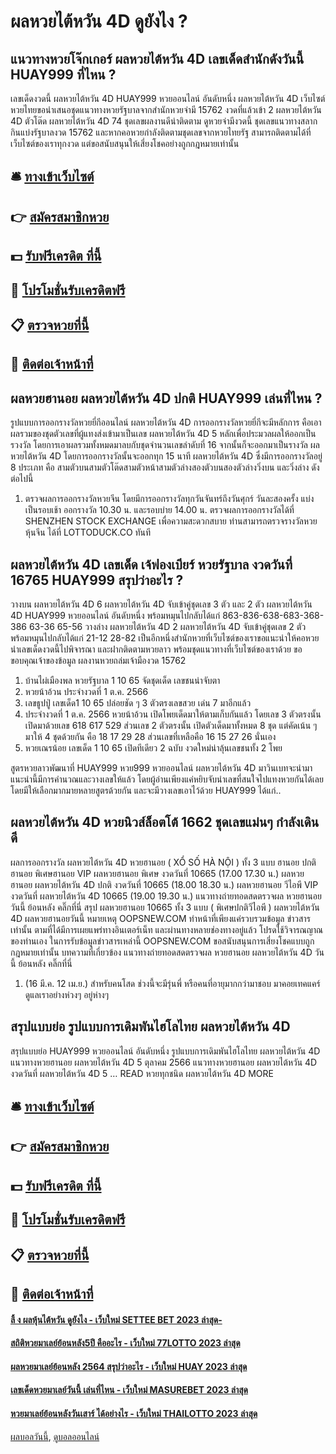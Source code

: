 # ผลหวยไต้หวัน 4D ดูยังไง ?
## แนวทางหวยโจ๊กเกอร์ ผลหวยไต้หวัน 4D เลขเด็ดสำนักดังวันนี้ HUAY999 ที่ไหน ?
เลขเด็ดงวดนี้ ผลหวยไต้หวัน 4D HUAY999 หวยออนไลน์ อันดับหนึ่ง ผลหวยไต้หวัน 4D เว็บไซต์หวยไทยขอนำเสนอชุดแนวทางหวยรัฐบาลจากสำนักหวยจ่ามี 15762 งวดที่แล้วเข้า 2 ผลหวยไต้หวัน 4D ตัวโต๊ด ผลหวยไต้หวัน 4D 74 ชุดเลขผลงานดีน่าติดตาม ดูหวยจ่ามีงวดนี้ ชุดเลขแนวทางสลากกินแบ่งรัฐบาลงวด 15762 และหากคอหวยกำลังติดตามชุดเลขจากหวยไทยรัฐ สามารถติดตามได้ที่เว็บไซต์ของเราทุกงวด แต่ขอสนับสนุนให้เสี่ยงโชคอย่างถูกกฎหมายเท่านั้น

## 🛎 [ทางเข้าเว็บไซต์](https://bit.ly/3BG5bNw)
## 👉 [สมัครสมาชิกหวย](https://bit.ly/3BG5bNw)
## 💵 [รับฟรีเครดิต ที่นี้](https://bit.ly/3C3mvgS)
## 👑 [โปรโมชั่นรับเครดิตฟรี](https://bit.ly/3C3mvgS)
## 📋 [ตรวจหวยที่นี้](https://bit.ly/3C3mvgS)
## 📱 [ติดต่อเจ้าหน้าที่](https://bit.ly/3C3mvgS)

## ผลหวยฮานอย ผลหวยไต้หวัน 4D ปกติ HUAY999 เล่นที่ไหน ?
รูปแบบการออกรางวัลหวยยี่กีออนไลน์ ผลหวยไต้หวัน 4D การออกรางวัลหวยยี่กีจะมีหลักการ คือเอาผลรวมของชุดตัวเลขที่ผู้แทงส่งเข้ามาเป็นเลข ผลหวยไต้หวัน 4D 5 หลักเพื่อประมวลผลให้ออกเป็นรวงวัล โดยการเอาผลรวมทั้งหมดมาลบกับชุดจำนวนเลขลำดับที่ 16 จากนั้นก็จะออกมาเป็นรางวัล ผลหวยไต้หวัน 4D โดยการออกรางวัลนั้นจะออกทุก 15 นาที ผลหวยไต้หวัน 4D ซึ่งมีการออกรางวัลอยู่ 8 ประเภท คือ สามตัวบนสามตัวโต๊ดสามตัวหน้าสามตัวล่างสองตัวบนสองตัวล่างวิ่งบน และวิ่งล่าง ดังต่อไปนี้
1. ตรวจผลการออกรางวัลหวยจีน โดยมีการออกรางวัลทุกวันจันทร์ถึงวันศุกร์ วันละสองครั้ง แบ่งเป็นรอบเช้า ออกรางวัล 10.30 น. และรอบบ่าย 14.00 น. ตรวจผลการออกรางวัลได้ที่ SHENZHEN STOCK EXCHANGE เพื่อความสะดวกสบาย ท่านสามารถตรวจรางวัลหวยหุ้นจีน ได้ที่ LOTTODUCK.CO ทันที

## ผลหวยไต้หวัน 4D เลขเด็ด เจ้ฟองเบียร์ หวยรัฐบาล งวดวันที่ 16765 HUAY999 สรุปว่าอะไร ?
วางบน ผลหวยไต้หวัน 4D 6 ผลหวยไต้หวัน 4D จับเข้าคู่ชุดเลข 3 ตัว และ 2 ตัว ผลหวยไต้หวัน 4D HUAY999 หวยออนไลน์ อันดับหนึ่ง พร้อมหมุนไปกลับได้แก่
863-836-638-683-368-386
63-36
65-56
วางล่าง ผลหวยไต้หวัน 4D 2 ผลหวยไต้หวัน 4D จับเข้าคู่ชุดเลข 2 ตัว พร้อมหมุนไปกลับได้แก่
21-12
28-82
เป็นอีกหนึ่งสำนักหวยที่เว็บไซต์ของเราขอแนะนำให้คอหวยนำเลขเด็ดงวดนี้ไปพิจารณา และฝากติดตามหวยลาว พร้อมชุดแนวทางที่เว็บไซต์ของเราด้วย
ขอขอบคุณเจ้าของข้อมูล
ผลงานหวยถล่มเจ้ามืองวด 15762

1. บ้านไผ่เมืองพล หวยรัฐบาล 1 10 65 จัดชุดเด็ด เลขชนน่าจับตา
2. หวยน้าอ้วน ประจำงวดที่ 1 ต.ค. 2566
3. เลขธูปปู่ เลขเด็ด1 10 65 ปล่อยชัด ๆ 3 ตัวตรงเลขสวย เด่น 7 มาอีกแล้ว
4. ประจำงวดที่ 1 ต.ค. 2566 หวยน้าอ้วน เปิดโพยเด็ดมาให้ตามเก็บกันแล้ว โดยเลข 3 ตัวตรงนั้น เปิดมาด้วยเลข 618 617 529 ส่วนเลข 2 ตัวตรงนั้น เปิดตัวเด็ดมาทั้งหมด 8 ชุด แต่คัดเน้น ๆ มาให้ 4 ชุดด้วยกัน คือ 18 17 29 28 ส่วนเลขที่เหลือคือ 16 15 27 26 นั่นเอง
5. หวยเณรน้อย เลขเด็ด 1 10 65 เปิดทีเดียว 2 ฉบับ งวดใหม่น่าลุ้นเลขชนทั้ง 2 โพย

สูตรหวยลาวพัฒนาที่ HUAY999 หวย999 หวยออนไลน์ ผลหวยไต้หวัน 4D มาวินเบทจะนำมาแนะนำนี้มีการคำนวณและวางเลขให้แล้ว โดยผู้อ่านเพียงแค่หยิบจับนำเลขที่สนใจไปแทงหวยกันได้เลย โดยมีให้เลือกมากมายหลายสูตรด้วยกัน และจะมีวางเลขเอาไว้ด้วย HUAY999 ได้แก่..

## ผลหวยไต้หวัน 4D หวยนิวส์ล็อตโต้ 1662 ชุดเลขแม่นๆ กำลังเดินดี
ผลการออกรางวัล ผลหวยไต้หวัน 4D หวยฮานอย ( XỔ SỐ HÀ NỘI ) ทั้ง 3 แบบ ฮานอย ปกติฮานอย พิเศษฮานอย VIP
ผลหวยฮานอย พิเศษ งวดวันที่ 10665 (17.00 17.30 น.)
ผลหวยฮานอย ผลหวยไต้หวัน 4D ปกติ งวดวันที่ 10665 (18.00 18.30 น.)
ผลหวยฮานอย วีไอพี VIP งวดวันที่ ผลหวยไต้หวัน 4D 10665 (19.00 19.30 น.)
 แนวทางถ่ายทอดสดตรวจผล หวยฮานอย วันนี้ ย้อนหลัง คลิ๊กที่นี่ 
สรุป ผลหวยฮานอย 10665 ทั้ง 3 แบบ ( พิเศษปกติวีไอพี ) ผลหวยไต้หวัน 4D ผลหวยฮานอยวันนี้
หมายเหตุ OOPSNEW.COM ทำหน้าที่เพียงแค่รวบรวมข้อมูล ข่าวสาร เท่านั้น ตามที่ได้มีการเผยแพร่ทางอินเตอร์เน็ท และผ่านทางหลายช่องทางอยู่แล้ว โปรดใช้วิจารณญาณของท่านเอง ในการรับข้อมูลข่าวสารเหล่านี้ OOPSNEW.COM ขอสนับสนุนการเสี่ยงโชคแบบถูกกฎหมายเท่านั้น
บทความที่เกี่ยวข้อง
แนวทางถ่ายทอดสดตรวจผล หวยฮานอย ผลหวยไต้หวัน 4D วันนี้ ย้อนหลัง คลิ๊กที่นี่
1. (16 มี.ค. 12 เม.ย.) สำหรับคนโสด ช่วงนี้จะมีรุ่นพี่ หรือคนที่อายุมากกว่ามาชอบ มาคอยเทคแคร์ ดูแลเราอย่างห่วงๆ อยู่ห่างๆ

## สรุปแบบย่อ รูปแบบการเดิมพันไฮโลไทย ผลหวยไต้หวัน 4D
สรุปแบบย่อ HUAY999 หวยออนไลน์ อันดับหนึ่ง รูปแบบการเดิมพันไฮโลไทย ผลหวยไต้หวัน 4D แนวทางหวยฮานอย ผลหวยไต้หวัน 4D 5 ตุลาคม 2566 แนวทางหวยฮานอย ผลหวยไต้หวัน 4D งวดวันที่ ผลหวยไต้หวัน 4D 5 … READ หวยทุกชนิด ผลหวยไต้หวัน 4D MORE

## 🛎 [ทางเข้าเว็บไซต์](https://bit.ly/3BG5bNw)
## 👉 [สมัครสมาชิกหวย](https://bit.ly/3BG5bNw)
## 💵 [รับฟรีเครดิต ที่นี้](https://bit.ly/3C3mvgS)
## 👑 [โปรโมชั่นรับเครดิตฟรี](https://bit.ly/3C3mvgS)
## 📋 [ตรวจหวยที่นี้](https://bit.ly/3C3mvgS)
## 📱 [ติดต่อเจ้าหน้าที่](https://bit.ly/3C3mvgS)

#### [ลิ้ ง ผลหุ้นไต้หวัน ดูยังไง - เว็บใหม่ SETTEE BET 2023 ล่าสุด-](https://atom.io/themes/ลิ้%20ง%20ผลหุ้นไต้หวัน%20ดูยังไง%20-%20เว็บใหม่%20settee%20bet%202023%20ล่าสุด-)
#### [สถิติหวยมาเลย์ย้อนหลัง5ปี คืออะไร - เว็บใหม่ 77LOTTO 2023 ล่าสุด](https://atom.io/themes/สถิติหวยมาเลย์ย้อนหลัง5ปี%20คืออะไร%20-%20เว็บใหม่%2077lotto%202023%20ล่าสุด)
#### [ผลหวยมาเลย์ย้อนหลัง 2564 สรุปว่าอะไร - เว็บใหม่ HUAY 2023 ล่าสุด](https://atom.io/themes/ผลหวยมาเลย์ย้อนหลัง%202564%20สรุปว่าอะไร%20-%20เว็บใหม่%20huay%202023%20ล่าสุด)
#### [เลขเด็ดหวยมาเลย์วันนี้ เล่นที่ไหน - เว็บใหม่ MASUREBET 2023 ล่าสุด](https://atom.io/themes/เลขเด็ดหวยมาเลย์วันนี้%20เล่นที่ไหน%20-%20เว็บใหม่%20masurebet%202023%20ล่าสุด)
#### [หวยมาเลย์ย้อนหลังวันเสาร์ ได้อย่างไร - เว็บใหม่ THAILOTTO 2023 ล่าสุด](https://atom.io/themes/หวยมาเลย์ย้อนหลังวันเสาร์%20ได้อย่างไร%20-%20เว็บใหม่%20thailotto%202023%20ล่าสุด)

[ผลบอลวันนี้](https://siamsport.tv "ผลบอลวันนี้"), [ดูบอลออนไลน์](https://siamsport.tv/ดูบอลสด "ดูบอลออนไลน์")